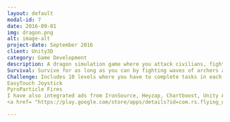```yaml
---
layout: default
modal-id: 7
date: 2016-09-01
img: dragon.png
alt: image-alt
project-date: September 2016
client: Unity3D
category: Game Development
description: A dragon simulation game where you attack civilians, fight dragons, and archers. Contains two game modes:
Survival: Survive for as long as you can by fighting waves of archers and dragons. The final score gets updated to google leader board.
Challenge: Includes 10 levels where you have to complete tasks in each level to unlock the next one. I have implemented all logic in this game from scratch except two of the Assets from Asset Store:
EasyTouch Joystick
PyroParticle Fires
I have also integrated ads from IronSource, Heyzap, Chartboost, Unity Ads, StartApp, AdMob, Fyber, AppLovin in this game.
<a href= "https://play.google.com/store/apps/details?id=com.rs.flying_dragon_mania_simulation&hl=en>Link for game</a>

---
```

